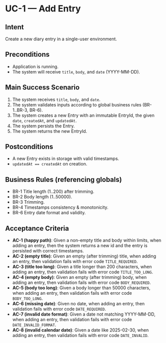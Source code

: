 # UC-1 — Add Entry

## Intent
Create a new diary entry in a single-user environment.

## Preconditions
- Application is running.
- The system will receive `title`, `body`, and `date` (YYYY-MM-DD).

## Main Success Scenario
1. The system receives `title`, `body`, and `date`.
2. The system validates inputs according to global business rules (BR-1..BR-3, BR-6).
3. The system creates a new Entry with an immutable EntryId, the given `date`, `createdAt`, and `updatedAt`.
4. The system persists the Entry.
5. The system returns the new EntryId.

## Postconditions
- A new Entry exists in storage with valid timestamps.
- `updatedAt == createdAt` on creation.

## Business Rules (referencing globals)
- BR-1 Title length (1..200) after trimming.
- BR-2 Body length (1..50000).
- BR-3 Trimming.
- BR-4 Timestamps consistency & monotonicity.
- BR-6 Entry date format and validity.


## Acceptance Criteria
- **AC-1 (happy path)**: Given a non-empty title and body within limits, when adding an entry, then the system returns a new id and the entry is persisted with correct timestamps.
- **AC-2 (empty title)**: Given an empty (after trimming) title, when adding an entry, then validation fails with error code `TITLE_REQUIRED`.
- **AC-3 (title too long)**: Given a title longer than 200 characters, when adding an entry, then validation fails with error code `TITLE_TOO_LONG`.
- **AC-4 (empty body)**: Given an empty (after trimming) body, when adding an entry, then validation fails with error code `BODY_REQUIRED`.
- **AC-5 (body too long)**: Given a body longer than 50000 characters, when adding an entry, then validation fails with error code `BODY_TOO_LONG`.
- **AC-6 (missing date)**: Given no date, when adding an entry, then validation fails with error code `DATE_REQUIRED`.
- **AC-7 (invalid date format)**: Given a date not matching YYYY-MM-DD, when adding an entry, then validation fails with error code `DATE_INVALID_FORMAT`.
- **AC-8 (invalid calendar date)**: Given a date like 2025-02-30, when adding an entry, then validation fails with error code `DATE_INVALID`.


